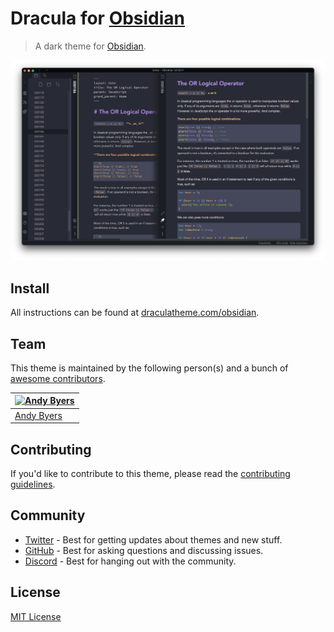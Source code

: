 # Dracula for [Obsidian](http://obsidian.md)

> A dark theme for [Obsidian](http://obsidian.md).

![Screenshot](./screenshot.png)

## Install

All instructions can be found at [draculatheme.com/obsidian](https://draculatheme.com/obsidian).

## Team

This theme is maintained by the following person(s) and a bunch of [awesome contributors](https://github.com/dracula/obsidian/graphs/contributors).

| [![Andy Byers](https://avatars0.githubusercontent.com/u/66736432?v=3&s=70)](https://github.com/andybyers21) |
| ----------------------------------------------------------------------------------------------------------- |
| [Andy Byers](https://github.com/andybyers21)                                                                |

## Contributing

If you'd like to contribute to this theme, please read the [contributing guidelines](./.github/CONTRIBUTING.md).

## Community

- [Twitter](https://twitter.com/draculatheme) - Best for getting updates about themes and new stuff.
- [GitHub](https://github.com/dracula/dracula-theme/discussions) - Best for asking questions and discussing issues.
- [Discord](https://draculatheme.com/discord-invite) - Best for hanging out with the community.

## License

[MIT License](./LICENSE)
